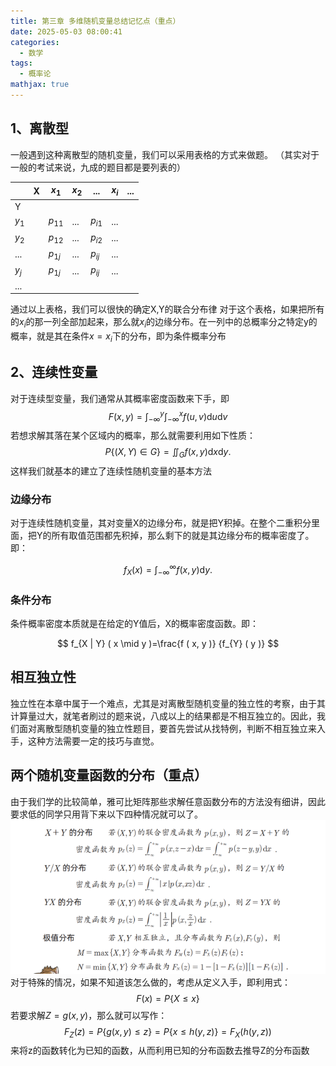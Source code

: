 ```yaml
---
title: 第三章 多维随机变量总结记忆点（重点）
date: 2025-05-03 08:00:41
categories:
  - 数学
tags:
  - 概率论
mathjax: true
---
```


## 1、离散型
一般遇到这种离散型的随机变量，我们可以采用表格的方式来做题。
（其实对于一般的考试来说，九成的题目都是要列表的）

|       | X   | $x_1$    | $x_2$ | ...      | $x_i$ | ... |
| ----- | --- | -------- | ----- | -------- | ----- | --- |
| Y     |     |          |       |          |       |     |
| $y_1$ |     | $p_{11}$ | ...   | $p_{i1}$ | ...   |     |
| $y_2$ |     | $p_{12}$ | ...   | $p_{i2}$ | ...   |     |
| ...   |     | $p_{1j}$ | ...   | $p_{ij}$ | ...   |     |
| $y_j$ |     | $p_{1j}$ | ...   | $p_{ij}$ | ...   |     |
| ...   |     |          |       |          |       |     |
通过以上表格，我们可以很快的确定X,Y的联合分布律
对于这个表格，如果把所有的$x_i$的那一列全部加起来，那么就$x_i$的边缘分布。在一列中的总概率分之特定y的概率，就是其在条件$x = x_i$下的分布，即为条件概率分布
## 2、连续性变量
对于连续型变量，我们通常从其概率密度函数来下手，即
$$
F ( x, y )=\int_{-\infty}^{y} \int_{-\infty}^{x} f ( u, v ) \mathrm{d} u \mathrm{d} v
$$
若想求解其落在某个区域内的概率，那么就需要利用如下性质：
$$
P \{( X, Y ) \in G \}=\iint_{G} f ( x, y ) \mathrm{d} x \mathrm{d} y. 
$$
这样我们就基本的建立了连续性随机变量的基本方法

### 边缘分布
对于连续性随机变量，其对变量X的边缘分布，就是把Y积掉。在整个二重积分里面，把Y的所有取值范围都先积掉，那么剩下的就是其边缘分布的概率密度了。
即：

$$
f_{X} ( x )=\int_{-\infty}^{\infty} f ( x, y ) \mathrm{d} y. 
$$

### 条件分布
条件概率密度本质就是在给定的Y值后，X的概率密度函数。即：

$$
f_{X | Y} ( x \mid y )=\frac{f ( x, y )} {f_{Y} ( y )} 
$$

## 相互独立性
独立性在本章中属于一个难点，尤其是对离散型随机变量的独立性的考察，由于其计算量过大，就笔者刷过的题来说，八成以上的结果都是不相互独立的。因此，我们面对离散型随机变量的独立性题目，要首先尝试从找特例，判断不相互独立来入手，这种方法需要一定的技巧与直觉。

## 两个随机变量函数的分布（重点）
由于我们学的比较简单，雅可比矩阵那些求解任意函数分布的方法没有细讲，因此要求低的同学只用背下来以下四种情况就可以了。
![图片描述](/IMG/Pasted%20image%2020241226203651.png)
对于特殊的情况，如果不知道该怎么做的，考虑从定义入手，即利用式：$$F(x) = P\{X\leq x\}$$
若要求解$Z = g(x,y)$，那么就可以写作：$$F_Z(z) = P\{g(x,y)\leq z\} = P\{x\leq h(y,z)\} = F_X(h(y,z))$$来将z的函数转化为已知的函数，从而利用已知的分布函数去推导Z的分布函数

